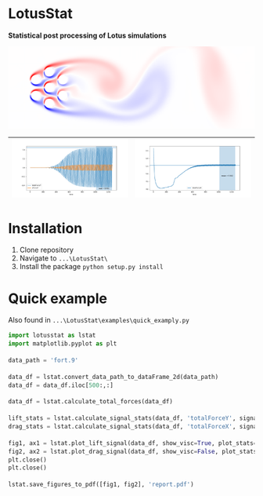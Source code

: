 # LotusStat
__Statistical post processing of Lotus simulations__

![](vorticity.png)

 ![](lift.png) | ![](drag.png)
:-------------:|:--------------:

# Installation

1. Clone repository
2. Navigate to `...\LotusStat\`
3. Install the package `python setup.py install`

# Quick example

Also found in `...\LotusStat\examples\quick_examply.py`

```python
import lotusstat as lstat
import matplotlib.pyplot as plt

data_path = 'fort.9'

data_df = lstat.convert_data_path_to_dataFrame_2d(data_path)
data_df = data_df.iloc[500:,:]

data_df = lstat.calculate_total_forces(data_df)

lift_stats = lstat.calculate_signal_stats(data_df, 'totalForceY', signal_range=(0.8, 1))
drag_stats = lstat.calculate_signal_stats(data_df, 'totalForceX', signal_range=(0.8, 1))

fig1, ax1 = lstat.plot_lift_signal(data_df, show_visc=True, plot_stats=True, stats=lift_stats, show_stats=True, figsize=(10,5))
fig2, ax2 = lstat.plot_drag_signal(data_df, show_visc=False, plot_stats=True, stats=drag_stats, show_stats=True, figsize=(10,5))
plt.close()
plt.close()

lstat.save_figures_to_pdf([fig1, fig2], 'report.pdf')

```
